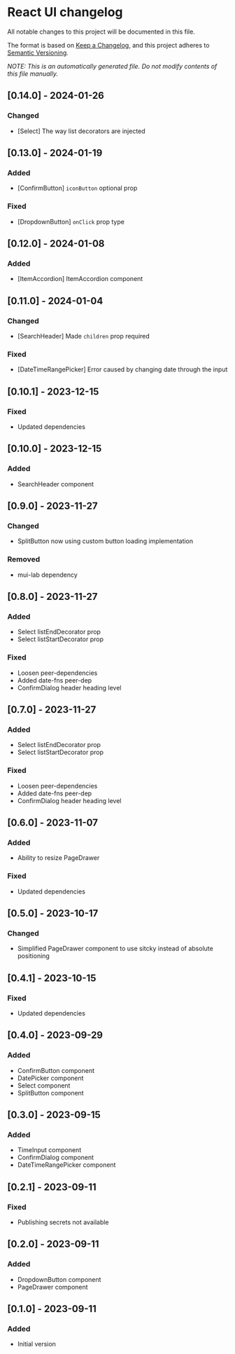 # React UI changelog

All notable changes to this project will be documented in this file.

The format is based on [Keep a Changelog](https://keepachangelog.com/en/1.1.0/),
and this project adheres to [Semantic Versioning](https://semver.org/spec/v2.0.0.html).

_NOTE: This is an automatically generated file. Do not modify contents of this file manually._

## [0.14.0] - 2024-01-26
### Changed
- [Select] The way list decorators are injected

## [0.13.0] - 2024-01-19
### Added
- [ConfirmButton] `iconButton` optional prop

### Fixed
- [DropdownButton] `onClick` prop type

## [0.12.0] - 2024-01-08
### Added
- [ItemAccordion] ItemAccordion component

## [0.11.0] - 2024-01-04
### Changed
- [SearchHeader] Made `children` prop required

### Fixed
- [DateTimeRangePicker] Error caused by changing date through the input

## [0.10.1] - 2023-12-15
### Fixed
- Updated dependencies

## [0.10.0] - 2023-12-15
### Added
- SearchHeader component

## [0.9.0] - 2023-11-27
### Changed
- SplitButton now using custom button loading implementation

### Removed
- mui-lab dependency

## [0.8.0] - 2023-11-27
### Added
- Select listEndDecorator prop
- Select listStartDecorator prop

### Fixed
- Loosen peer-dependencies
- Added date-fns peer-dep
- ConfirmDialog header heading level

## [0.7.0] - 2023-11-27
### Added
- Select listEndDecorator prop
- Select listStartDecorator prop

### Fixed
- Loosen peer-dependencies
- Added date-fns peer-dep
- ConfirmDialog header heading level

## [0.6.0] - 2023-11-07
### Added
- Ability to resize PageDrawer

### Fixed
- Updated dependencies

## [0.5.0] - 2023-10-17
### Changed
- Simplified PageDrawer component to use sitcky instead of absolute positioning

## [0.4.1] - 2023-10-15
### Fixed
- Updated dependencies

## [0.4.0] - 2023-09-29
### Added
- ConfirmButton component
- DatePicker component
- Select component
- SplitButton component

## [0.3.0] - 2023-09-15
### Added
- TimeInput component
- ConfirmDialog component
- DateTimeRangePicker component

## [0.2.1] - 2023-09-11
### Fixed
- Publishing secrets not available

## [0.2.0] - 2023-09-11
### Added
- DropdownButton component
- PageDrawer component

## [0.1.0] - 2023-09-11
### Added
- Initial version
